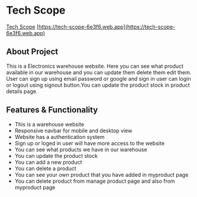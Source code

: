 # Tech Scope

[Tech Scope](https://tech-scope-6e3f6.web.app)
[https://tech-scope-6e3f6.web.app](https://tech-scope-6e3f6.web.app)

## About Project

This is a Electronics warehouse website. Here you can see what product available in our warehouse and you can update them delete them edit them. User can sign up using email password or google and sign in user can login or logout using signout button.You can update the product stock in product details page.

## Features & Functionality

 * This is a warehouse website
 * Responsive navbar for mobile and desktop view
 * Website has a authentication system 
 * Sign up or loged in user will have more access to the website
 * You can see what products we have in our warehouse
 * You can update the product stock
 * You can add a new product
 * You can delete a product
 * You can see your own product that you have added in myproduct page
 * You can delete product from manage product page and also from myproduct page